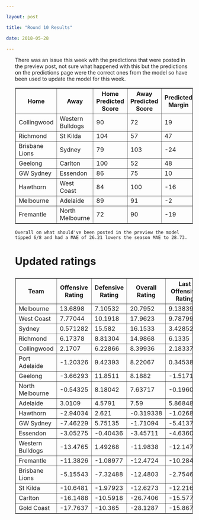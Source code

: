 ```yaml
---

layout: post

title: "Round 10 Results"

date: 2018-05-28

---
```


<ul class="post">

<div class="blurb">



 <p>
There was an issue this week with the predictions that were posted in the preview post, not sure what happened with this but the predictions on the predictions page were the correct ones from the model so have been used to update the model for this week.
 </p>

<table border="1" class="dataframe">   <thead>     <tr style="text-align: center;">       <th>Home</th>       <th>Away</th>       <th>Home Predicted Score</th>       <th>Away Predicted Score</th>       <th>Predicted Margin</th>       <th>Home Score</th>       <th>Away Score</th>       <th>Margin</th>       <th>Error</th>       <th>Bits</th>     </tr>   </thead>   <tbody>     <tr>       <td>Collingwood</td>       <td>Western Bulldogs</td>       <td>90</td>       <td>72</td>       <td>19</td>       <td>90</td>       <td>55</td>       <td>35</td>       <td>16.46</td>       <td>0.491016</td>     </tr>     <tr>       <td>Richmond</td>       <td>St Kilda</td>       <td>104</td>       <td>57</td>       <td>47</td>       <td>105</td>       <td>77</td>       <td>28</td>       <td>-19.1</td>       <td>0.846316</td>     </tr>     <tr>       <td>Brisbane Lions</td>       <td>Sydney</td>       <td>79</td>       <td>103</td>       <td>-24</td>       <td>49</td>       <td>67</td>       <td>-18</td>       <td>5.71</td>       <td>0.585436</td>     </tr>     <tr>       <td>Geelong</td>       <td>Carlton</td>       <td>100</td>       <td>52</td>       <td>48</td>       <td>73</td>       <td>45</td>       <td>28</td>       <td>-19.68</td>       <td>0.850152</td>     </tr>     <tr>       <td>GW Sydney</td>       <td>Essendon</td>       <td>86</td>       <td>75</td>       <td>10</td>       <td>60</td>       <td>95</td>       <td>-35</td>       <td>-45.4</td>       <td>-0.389603</td>     </tr>     <tr>       <td>Hawthorn</td>       <td>West Coast</td>       <td>84</td>       <td>100</td>       <td>-16</td>       <td>60</td>       <td>75</td>       <td>-15</td>       <td>1.3</td>       <td>0.444792</td>     </tr>     <tr>       <td>Melbourne</td>       <td>Adelaide</td>       <td>89</td>       <td>91</td>       <td>-2</td>       <td>146</td>       <td>55</td>       <td>91</td>       <td>92.61</td>       <td>-0.0549942</td>     </tr>     <tr>       <td>Fremantle</td>       <td>North Melbourne</td>       <td>72</td>       <td>90</td>       <td>-19</td>       <td>58</td>       <td>86</td>       <td>-28</td>       <td>-9.39</td>       <td>0.492334</td>     </tr>   </tbody> </table>

 <p>

 	Overall on what should've been posted in the preview the model tipped 6/8 and had a MAE of 26.21 lowers the season MAE to 28.73.

 </p>



<p>

</p>

<h1>

Updated ratings

</h1>

<table border="1" class="dataframe">   <thead>     <tr style="text-align: center;">       <th>Team</th>       <th>Offensive Rating</th>       <th>Defensive Rating</th>       <th>Overall Rating</th>       <th>Last Offensive Rating</th>       <th>Last Defensive Rating</th>       <th>Last Overall Rating</th>       <th>Overall Change</th>       <th>Change</th>     </tr>   </thead>   <tbody>     <tr>       <td>Melbourne</td>       <td>13.6898</td>       <td>7.10532</td>       <td>20.7952</td>       <td>9.13839</td>       <td>4.24774</td>       <td>13.3861</td>       <td>7.409032</td>       <td>4</td>     </tr>     <tr>       <td>West Coast</td>       <td>7.77044</td>       <td>10.1918</td>       <td>17.9623</td>       <td>9.78799</td>       <td>8.27833</td>       <td>18.0663</td>       <td>-0.104037</td>       <td>-1</td>     </tr>     <tr>       <td>Sydney</td>       <td>0.571282</td>       <td>15.582</td>       <td>16.1533</td>       <td>3.42852</td>       <td>13.1812</td>       <td>16.6097</td>       <td>-0.456424</td>       <td>-1</td>     </tr>     <tr>       <td>Richmond</td>       <td>6.17378</td>       <td>8.81304</td>       <td>14.9868</td>       <td>6.1335</td>       <td>10.3817</td>       <td>16.5152</td>       <td>-1.528334</td>       <td>-1</td>     </tr>     <tr>       <td>Collingwood</td>       <td>2.1707</td>       <td>6.22866</td>       <td>8.39936</td>       <td>2.18337</td>       <td>4.89921</td>       <td>7.08259</td>       <td>1.316774</td>       <td>3</td>     </tr>     <tr>       <td>Port Adelaide</td>       <td>-1.20326</td>       <td>9.42393</td>       <td>8.22067</td>       <td>0.345386</td>       <td>7.52761</td>       <td>7.87299</td>       <td>0.347677</td>       <td>1</td>     </tr>     <tr>       <td>Geelong</td>       <td>-3.66293</td>       <td>11.8511</td>       <td>8.1882</td>       <td>-1.51718</td>       <td>11.2796</td>       <td>9.76244</td>       <td>-1.574248</td>       <td>-1</td>     </tr>     <tr>       <td>North Melbourne</td>       <td>-0.54325</td>       <td>8.18042</td>       <td>7.63717</td>       <td>-0.196054</td>       <td>7.08175</td>       <td>6.8857</td>       <td>0.751471</td>       <td>1</td>     </tr>     <tr>       <td>Adelaide</td>       <td>3.0109</td>       <td>4.5791</td>       <td>7.59</td>       <td>5.86848</td>       <td>9.13055</td>       <td>14.999</td>       <td>-7.409032</td>       <td>-5</td>     </tr>     <tr>       <td>Hawthorn</td>       <td>-2.94034</td>       <td>2.621</td>       <td>-0.319338</td>       <td>-1.02683</td>       <td>0.603458</td>       <td>-0.423375</td>       <td>0.104037</td>       <td>1</td>     </tr>     <tr>       <td>GW Sydney</td>       <td>-7.46229</td>       <td>5.75135</td>       <td>-1.71094</td>       <td>-5.41378</td>       <td>7.33467</td>       <td>1.9209</td>       <td>-3.631838</td>       <td>-1</td>     </tr>     <tr>       <td>Essendon</td>       <td>-3.05275</td>       <td>-0.40436</td>       <td>-3.45711</td>       <td>-4.63607</td>       <td>-2.45287</td>       <td>-7.08894</td>       <td>3.631838</td>       <td>0</td>     </tr>     <tr>       <td>Western Bulldogs</td>       <td>-13.4765</td>       <td>1.49268</td>       <td>-11.9838</td>       <td>-12.147</td>       <td>1.48</td>       <td>-10.667</td>       <td>-1.316774</td>       <td>0</td>     </tr>     <tr>       <td>Fremantle</td>       <td>-11.3826</td>       <td>-1.08977</td>       <td>-12.4724</td>       <td>-10.284</td>       <td>-1.43697</td>       <td>-11.7209</td>       <td>-0.751471</td>       <td>0</td>     </tr>     <tr>       <td>Brisbane Lions</td>       <td>-5.15543</td>       <td>-7.32488</td>       <td>-12.4803</td>       <td>-2.75462</td>       <td>-10.1821</td>       <td>-12.9367</td>       <td>0.456424</td>       <td>0</td>     </tr>     <tr>       <td>St Kilda</td>       <td>-10.6481</td>       <td>-1.97923</td>       <td>-12.6273</td>       <td>-12.2167</td>       <td>-1.93895</td>       <td>-14.1556</td>       <td>1.528334</td>       <td>0</td>     </tr>     <tr>       <td>Carlton</td>       <td>-16.1488</td>       <td>-10.5918</td>       <td>-26.7406</td>       <td>-15.5773</td>       <td>-12.7375</td>       <td>-28.3149</td>       <td>1.574248</td>       <td>1</td>     </tr>     <tr>       <td>Gold Coast</td>       <td>-17.7637</td>       <td>-10.365</td>       <td>-28.1287</td>       <td>-15.8674</td>       <td>-11.9136</td>       <td>-27.781</td>       <td>-0.347677</td>       <td>-1</td>     </tr>   </tbody> </table>
<p>
</p>


</div><!-- /.blurb -->	

</ul>
